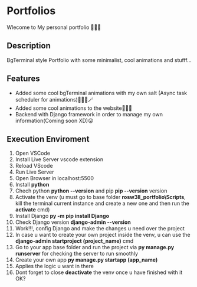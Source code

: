 # Portfolios

Wlecome to My personal portfolio 👋💓🖖

## Description

BgTerminal style Portfolio with some minimalist, cool animations and stufff...

## Features

- Added some cool bgTerminal animations with my own salt (Async task scheduler for animations)🥲😁✨🪄
- Added some cool animations to the website💪😂😅
- Backend with Django framework in order to manage my own information(Coming soon XD)😝


## Execution Enviroment

1. Open VSCode
2. Install Live Server vscode extension
3. Reload VScode
4. Run Live Server
5. Open Browser in localhost:5500
6. Install **python**
7. Chech python **python --version** and pip **pip --version** version
8. Activate the venv (u must go to base folder **rosw3ll_portfolio\Scripts**, kill the terminal current instance and create a new one and then run the **activate** cmd)
9. Install Django **py -m pip install Django**
10. Check Django version **django-admin --version**
11. Work!!!, config Django and make the changes u need over the project
12. In case u want to create your own project inside the venv, u can use the **django-admin startproject (project_name)** cmd
13. Go to your app base folder and run the project via **py manage.py runserver** for checking the server to run smoothly
14. Create your own app **py manage.py startapp (app_name)**
15. Applies the logic u want in there
16. Dont forget to close **deactivate** the venv once u have finished with it OK?
